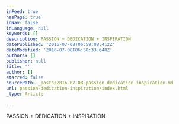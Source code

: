 ```yaml
---
inFeed: true
hasPage: true
inNav: false
inLanguage: null
keywords: []
description: PASSION + DEDICATION + INSPIRATION
datePublished: '2016-07-08T06:59:08.412Z'
dateModified: '2016-07-08T06:58:33.648Z'
authors: []
publisher: null
title: ''
author: []
starred: false
sourcePath: _posts/2016-07-08-passion-dedication-inspiration.md
url: passion-dedication-inspiration/index.html
_type: Article

---
```

PASSION + DEDICATION + INSPIRATION
